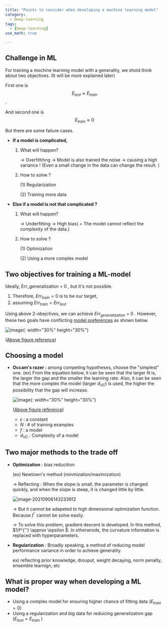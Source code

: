 ```yaml
---
title: "Points to consider when developing a machine learning model"
category:
  - Deep-learning
tags:
  - [Deep-learning]
use_math: true

---
```


## **Challenge in ML**

For training a mochine learning model with a generality, we shold think about two objectives. (It will be more explained later)

First one is $$E_{test} \approx E_{train}$$.

And second one is $$ E_{train} \approx 0$$

But there are some failure cases.



* **If a model is complicated,** 

  1. What will happen?

      $\longrightarrow$ Overfittihng
      $\longrightarrow$ Model is also trained  the noise 
      $\longrightarrow$ causing a high variance ! (Even a small change in the data can change the result. )

  2. How to solve ? 

     (1) Regularization

     (2) Training more data

* **Else if  a model is not that complicated ?**

  1. What will happen?

      $\longrightarrow$ Underfitting
      $\longrightarrow$ High bias( = The model cannot reflect the complexity of the data.)

  2. How to solve ? 

     (1) Optimization

     (2) Using a more complex model


## **Two objectives for training a ML-model**

Ideally, Err_generalization = 0 , but it's not possible.

1. Therefore, $Err_{train} = 0$ is to be our target, 
2. assuming $Err_{train} = Err_{test}$

Using above 2-obejctives, we can achieve  $Err_{generalization}$ = 0 .
However, these two goals have conflicting <u>model preferences</u> as shown below.

![image](https://user-images.githubusercontent.com/71545160/132204870-82504450-523b-42f4-95f3-1e6644e86da8.png){: width="30%" height="30%"}

([Above figure reference](https://www.youtube.com/watch?v=HgbSRL8us_8&list=PLDhCIPjHgzmoFMMUItlmjToPFk_2Uynn5&index=2))


## **Choosing a model**

* **Occam's razer :** among competing hypotheses, choose the "simplest" one.
  (ex) From the equation below, it can be seen that the larger $N$ is, the larger the gap and the smaller the learning rate. Also, it can be seen that the more complex the model (larger $d_{VC}$) is used, the higher the possibility that the gap will increase.
  
  ![image](https://user-images.githubusercontent.com/71545160/132204984-cecdee27-5f07-42a6-9208-078432e0fdc6.png){: width="30%" height="30%"}
  
  ([Above figure reference](https://www.youtube.com/watch?v=HgbSRL8us_8&list=PLDhCIPjHgzmoFMMUItlmjToPFk_2Uynn5&index=2))

  * $\epsilon$ : a constant
  * $N$ : # of training examples
  * $f$ : a model 
  * $d_{VC}$ : Complexity of a model


## **Two major methods to the trade off**

* **Optimization** : bias reducition

  (ex) Newtown's method (minmization/maximization)

    $\longrightarrow$ Reflecting : When the slope is small, the parameter is changed quickly, and when the slope is steep, it is changed little by little.

  ![image-20210906143233912](C:\Users\HALAB_G\AppData\Roaming\Typora\typora-user-images\image-20210906143233912.png)

    $\longrightarrow$ But it cannot be adapeted  to high dimensional optimization function. Because $f^{''}$ cannot be solve easily.

    $\longrightarrow$ To solve this problem, gradient descent is developed. In this method, $1/f^{''} \approx \epsilon $. In otherwrods, the curvature information is replaced with hyperparameters.

  

* **Regularization** : Broadly speaking, a method of reducing model performance variance in order to achieve generality.

  ex) reflecting prior knowledge, drouput, weight decaying, norm penalty, ensemble learnign, etc


## **What is proper way when developing a ML model?**

* Using a complex model for ensuring higher chance of fitting data ($E_{train} = 0$)
* Using a regularization and big data for reduicing generalization gap ($E_{test}=E_{train}$ )



